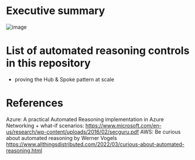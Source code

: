 # Executive summary

![image](https://user-images.githubusercontent.com/94186254/183383242-db066761-77e4-4ca8-b2ad-55c9dc3854ca.png)

# List of automated reasoning controls in this repository

- proving the Hub & Spoke pattern at scale

# References

Azure: A practical Automated Reasoning implementation in Azure Networking + what-if scenarios: https://www.microsoft.com/en-us/research/wp-content/uploads/2016/02/secguru.pdf
AWS: Be curious about automated reasoning by Werner Vogels https://www.allthingsdistributed.com/2022/03/curious-about-automated-reasoning.html
